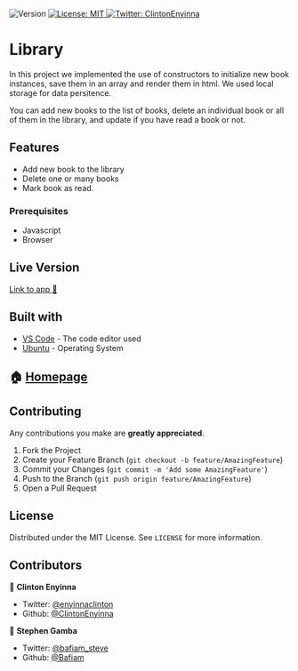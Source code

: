 <p>
  <img alt="Version" src="https://img.shields.io/badge/version-0.0.1-blue.svg?cacheSeconds=2592000" />
  <a href="#" target="_blank">
    <img alt="License: MIT " src="https://img.shields.io/badge/License-MIT -yellow.svg" />
  </a>
  <a href="https://twitter.com/ClintonEnyinna" target="_blank">
    <img alt="Twitter: ClintonEnyinna " src="https://img.shields.io/twitter/follow/ClintonEnyinna .svg?style=social" />
  </a>
</p>

Library
=======

In this project we implemented the use of constructors to initialize new book instances, save them in an array and render them in html. We used local storage for data persitence.

You can add new books to the list of books, delete an individual book or all of them in the library, and update if you have read a book or not.

Features
--------
* Add new book to the library
* Delete one or many books
* Mark book as read.

### Prerequisites

- Javascript
- Browser


## Live Version
[Link to app :star2:](https://mighty-lowlands-57810.herokuapp.com/)


## Built with
* [VS Code](https://code.visualstudio.com/) - The code editor used
* [Ubuntu](https://www.linux.org/pages/download/) - Operating System


## 🏠 [Homepage](https://github.com/ClintonEnyinna/talknologies)

<!-- CONTRIBUTING -->
## Contributing

Any contributions you make are **greatly appreciated**.

1. Fork the Project
2. Create your Feature Branch (`git checkout -b feature/AmazingFeature`)
3. Commit your Changes (`git commit -m 'Add some AmazingFeature'`)
4. Push to the Branch (`git push origin feature/AmazingFeature`)
5. Open a Pull Request

<!-- LICENSE -->
## License

Distributed under the MIT License. See `LICENSE` for more information.

## Contributors

👤 **Clinton Enyinna**

* Twitter: [@enyinnaclinton ](https://twitter.com/ClintonEnyinna)
* Github: [@ClintonEnyinna](https://github.com/https:\/\/github.com\/ClintonEnyinna) 

👤 **Stephen Gamba**

* Twitter: [@bafiam_steve ](https://twitter.com/Bafiam_steve)
* Github: [@Bafiam](https://github.com/https:\/\/github.com\/bafiam)
